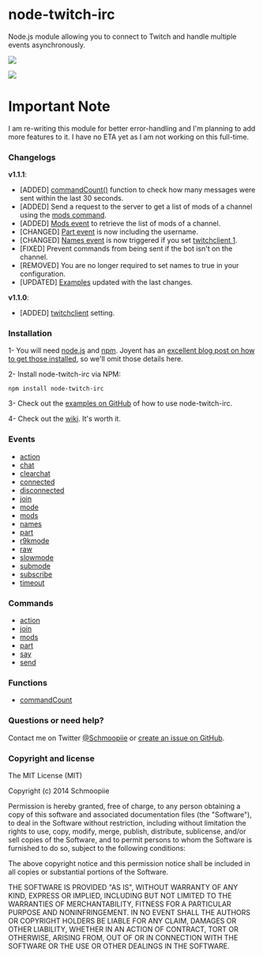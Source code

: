 # node-twitch-irc

Node.js module allowing you to connect to Twitch and handle multiple events asynchronously.

![](https://nodei.co/npm/node-twitch-irc.png?downloads=true&stars=true)

![](https://david-dm.org/Schmoopiie/node-twitch-irc.png)

# Important Note

I am re-writing this module for better error-handling and I'm planning to add more features to it. I have no ETA yet as I am not working on this full-time.

### Changelogs

**v1.1.1**:

- [ADDED] [commandCount()](https://github.com/Schmoopiie/node-twitch-irc/wiki/Function-commandCount()) function to check how many messages were sent within the last 30 seconds.
- [ADDED] Send a request to the server to get a list of mods of a channel using the [mods command](https://github.com/Schmoopiie/node-twitch-irc/wiki/Command-mods).
- [ADDED] [Mods event](https://github.com/Schmoopiie/node-twitch-irc/wiki/Event-mods) to retrieve the list of mods of a channel.
- [CHANGED] [Part event](https://github.com/Schmoopiie/node-twitch-irc/wiki/Event-part) is now including the username.
- [CHANGED] [Names event](https://github.com/Schmoopiie/node-twitch-irc/wiki/Event-names) is now triggered if you set [twitchclient 1](https://github.com/Schmoopiie/node-twitch-irc/wiki/Configuration).
- [FIXED] Prevent commands from being sent if the bot isn't on the channel.
- [REMOVED] You are no longer required to set names to true in your configuration.
- [UPDATED] [Examples](https://github.com/Schmoopiie/node-twitch-irc/tree/master/examples) updated with the last changes.

**v1.1.0**:

- [ADDED] [twitchclient](https://github.com/Schmoopiie/node-twitch-irc/wiki/Configuration) setting.

### Installation

1- You will need [node.js](http://nodejs.org/) and [npm](https://npmjs.org/). Joyent has
an [excellent blog post on how to get those installed](http://joyent.com/blog/installing-node-and-npm), so we'll omit those details here.

2- Install node-twitch-irc via NPM:
```
npm install node-twitch-irc
```
3- Check out the [examples on GitHub](https://github.com/Schmoopiie/node-twitch-irc/tree/master/examples) of how to use node-twitch-irc.

4- Check out the [wiki](https://github.com/Schmoopiie/node-twitch-irc/wiki/Configuration). It's worth it.

### Events

- [action](https://github.com/Schmoopiie/node-twitch-irc/wiki/Event-action)
- [chat](https://github.com/Schmoopiie/node-twitch-irc/wiki/Event-chat)
- [clearchat](https://github.com/Schmoopiie/node-twitch-irc/wiki/Event-clearchat)
- [connected](https://github.com/Schmoopiie/node-twitch-irc/wiki/Event-connected)
- [disconnected](https://github.com/Schmoopiie/node-twitch-irc/wiki/Event-disconnected)
- [join](https://github.com/Schmoopiie/node-twitch-irc/wiki/Event-join)
- [mode](https://github.com/Schmoopiie/node-twitch-irc/wiki/Event-mode)
- [mods](https://github.com/Schmoopiie/node-twitch-irc/wiki/Event-mods)
- [names](https://github.com/Schmoopiie/node-twitch-irc/wiki/Event-names)
- [part](https://github.com/Schmoopiie/node-twitch-irc/wiki/Event-part)
- [r9kmode](https://github.com/Schmoopiie/node-twitch-irc/wiki/Event-r9kmode)
- [raw](https://github.com/Schmoopiie/node-twitch-irc/wiki/Event-raw)
- [slowmode](https://github.com/Schmoopiie/node-twitch-irc/wiki/Event-slowmode)
- [submode](https://github.com/Schmoopiie/node-twitch-irc/wiki/Event-submode)
- [subscribe](https://github.com/Schmoopiie/node-twitch-irc/wiki/Event-subscribe)
- [timeout](https://github.com/Schmoopiie/node-twitch-irc/wiki/Event-timeout)

### Commands

- [action](https://github.com/Schmoopiie/node-twitch-irc/wiki/Command-action)
- [join](https://github.com/Schmoopiie/node-twitch-irc/wiki/Command-join)
- [mods](https://github.com/Schmoopiie/node-twitch-irc/wiki/Command-mods)
- [part](https://github.com/Schmoopiie/node-twitch-irc/wiki/Command-part)
- [say](https://github.com/Schmoopiie/node-twitch-irc/wiki/Command-say)
- [send](https://github.com/Schmoopiie/node-twitch-irc/wiki/Command-send)

### Functions

- [commandCount](https://github.com/Schmoopiie/node-twitch-irc/wiki/Function-commandCount())

### Questions or need help?

Contact me on Twitter [@Schmoopiie](https://twitter.com/Schmoopiie/) or [create an issue on GitHub](https://github.com/Schmoopiie/node-twitch-irc/issues).

### Copyright and license

The MIT License (MIT)

Copyright (c) 2014 Schmoopiie

Permission is hereby granted, free of charge, to any person obtaining a copy
of this software and associated documentation files (the "Software"), to deal
in the Software without restriction, including without limitation the rights
to use, copy, modify, merge, publish, distribute, sublicense, and/or sell
copies of the Software, and to permit persons to whom the Software is
furnished to do so, subject to the following conditions:

The above copyright notice and this permission notice shall be included in all
copies or substantial portions of the Software.

THE SOFTWARE IS PROVIDED "AS IS", WITHOUT WARRANTY OF ANY KIND, EXPRESS OR
IMPLIED, INCLUDING BUT NOT LIMITED TO THE WARRANTIES OF MERCHANTABILITY,
FITNESS FOR A PARTICULAR PURPOSE AND NONINFRINGEMENT. IN NO EVENT SHALL THE
AUTHORS OR COPYRIGHT HOLDERS BE LIABLE FOR ANY CLAIM, DAMAGES OR OTHER
LIABILITY, WHETHER IN AN ACTION OF CONTRACT, TORT OR OTHERWISE, ARISING FROM,
OUT OF OR IN CONNECTION WITH THE SOFTWARE OR THE USE OR OTHER DEALINGS IN THE
SOFTWARE.
